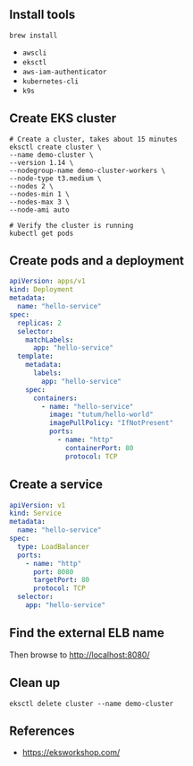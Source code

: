 ## Install tools

`brew install`

- `awscli`
- `eksctl`
- `aws-iam-authenticator`
- `kubernetes-cli`
- `k9s`

## Create EKS cluster

```shell
# Create a cluster, takes about 15 minutes
eksctl create cluster \
--name demo-cluster \
--version 1.14 \
--nodegroup-name demo-cluster-workers \
--node-type t3.medium \
--nodes 2 \
--nodes-min 1 \
--nodes-max 3 \
--node-ami auto

# Verify the cluster is running
kubectl get pods
```

## Create pods and a deployment

```yaml
apiVersion: apps/v1
kind: Deployment
metadata:
  name: "hello-service"
spec:
  replicas: 2
  selector:
    matchLabels:
      app: "hello-service"
  template:
    metadata:
      labels:
        app: "hello-service"
    spec:
      containers:
        - name: "hello-service"
          image: "tutum/hello-world"
          imagePullPolicy: "IfNotPresent"
          ports:
            - name: "http"
              containerPort: 80
              protocol: TCP
```

## Create a service

```yaml
apiVersion: v1
kind: Service
metadata:
  name: "hello-service"
spec:
  type: LoadBalancer
  ports:
    - name: "http"
      port: 8080
      targetPort: 80
      protocol: TCP
  selector:
    app: "hello-service"
```

## Find the external ELB name

Then browse to <http://localhost:8080/>

## Clean up

```shell
eksctl delete cluster --name demo-cluster
```

## References

- <https://eksworkshop.com/>

